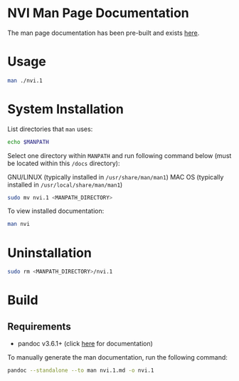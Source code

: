 # NVI Man Page Documentation

The man page documentation has been pre-built and exists [here](nvi.1). 

# Usage

```bash
man ./nvi.1
```

# System Installation

List directories that `man` uses:
```bash
echo $MANPATH
```

Select one directory within `MANPATH` and run following command below (must be located within this `/docs` directory):

GNU/LINUX (typically installed in `/usr/share/man/man1`)
MAC OS (typically installed in `/usr/local/share/man/man1`)
```bash
sudo mv nvi.1 <MANPATH_DIRECTORY>
```

To view installed documentation:
```bash
man nvi
```

# Uninstallation

```bash
sudo rm <MANPATH_DIRECTORY>/nvi.1
```

# Build
## Requirements
- pandoc v3.6.1+ (click [here](https://pandoc.org/MANUAL.html) for documentation)

To manually generate the man documentation, run the following command:
```bash
pandoc --standalone --to man nvi.1.md -o nvi.1
```
